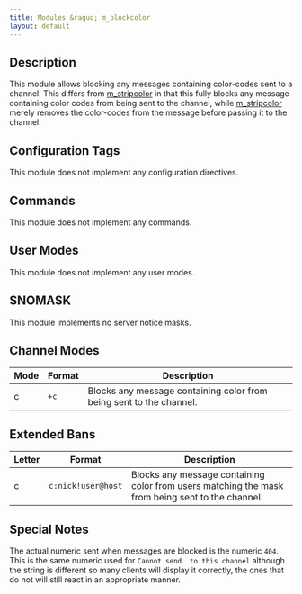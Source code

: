 ```yaml
---
title: Modules &raquo; m_blockcolor
layout: default
---
```


## Description

This module allows blocking any messages containing color-codes sent to a channel. This differs from [m_stripcolor](stripcolor.md)
in that this fully blocks any message containing color codes from being sent to the channel, while [m_stripcolor](stripcolor.md)
merely removes the color-codes from the message before passing it to the channel.

## Configuration Tags

This module does not implement any configuration directives.

## Commands

This module does not implement any commands.

## User Modes

This module does not implement any user modes.

## SNOMASK

This module implements no server notice masks.

## Channel Modes

Mode | Format | Description
------- | ----------- | ---------
c | `+c` | Blocks any message containing color from being sent to the channel.

## Extended Bans

Letter | Format | Description
------- | ----------- | ---------
c | `c:nick!user@host` | Blocks any message containing color from users matching the mask from being sent to the channel.

## Special Notes

The actual numeric sent when messages are blocked is the numeric `404`. This is the same numeric used for `Cannot send 
to this channel` although the string is different so many clients will display it correctly, the ones that do not will 
still react in an appropriate manner. 
